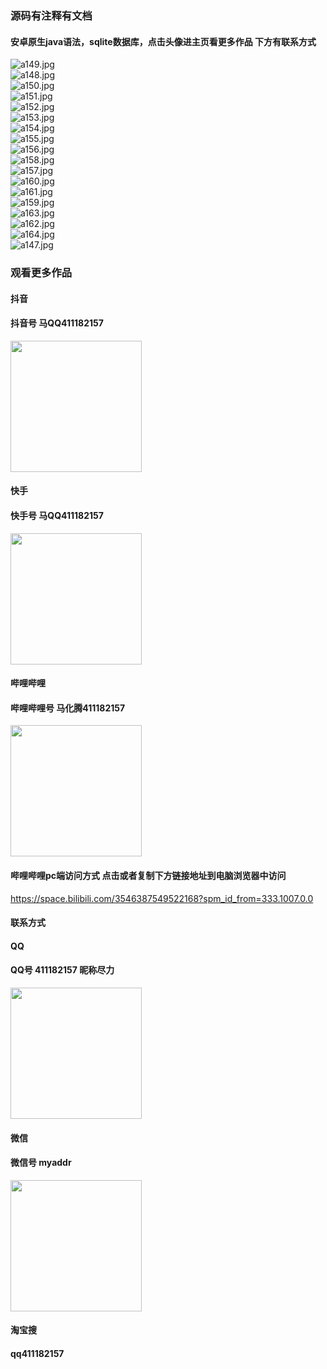 ### 源码有注释有文档

#### 安卓原生java语法，sqlite数据库，点击头像进主页看更多作品 下方有联系方式
 <img src='https://img.alicdn.com/imgextra/i1/1658540494/O1CN01qR6euP1FWIa7WaEz1_!!1658540494.jpg' alt='a149.jpg' /></br> 
 <img src='https://img.alicdn.com/imgextra/i4/1658540494/O1CN01tOIi6g1FWIZwF8XfR_!!1658540494.jpg' alt='a148.jpg' /></br> 
 <img src='https://img.alicdn.com/imgextra/i1/1658540494/O1CN015fqhtS1FWIa6Pa5s2_!!1658540494.jpg' alt='a150.jpg' /></br> 
 <img src='https://img.alicdn.com/imgextra/i1/1658540494/O1CN0158icDT1FWIa4Aalaq_!!1658540494.jpg' alt='a151.jpg' /></br> 
 <img src='https://img.alicdn.com/imgextra/i3/1658540494/O1CN01QCYxlt1FWIa4uXISW_!!1658540494.jpg' alt='a152.jpg' /></br> 
 <img src='https://img.alicdn.com/imgextra/i2/1658540494/O1CN01kEx5yt1FWIa4AaplD_!!1658540494.jpg' alt='a153.jpg' /></br> 
 <img src='https://img.alicdn.com/imgextra/i4/1658540494/O1CN018Ix7al1FWIa4uZykv_!!1658540494.jpg' alt='a154.jpg' /></br> 
 <img src='https://img.alicdn.com/imgextra/i3/1658540494/O1CN01YcUZLe1FWIZwF9gMW_!!1658540494.jpg' alt='a155.jpg' /></br> 
 <img src='https://img.alicdn.com/imgextra/i4/1658540494/O1CN01yqSLvY1FWIa5wWCX2_!!1658540494.jpg' alt='a156.jpg' /></br> 
 <img src='https://img.alicdn.com/imgextra/i3/1658540494/O1CN01CQdEqU1FWIa5wU3ST_!!1658540494.jpg' alt='a158.jpg' /></br> 
 <img src='https://img.alicdn.com/imgextra/i2/1658540494/O1CN01hmBLRe1FWIa5wVnZx_!!1658540494.jpg' alt='a157.jpg' /></br> 
 <img src='https://img.alicdn.com/imgextra/i4/1658540494/O1CN0156qFH41FWIa0n0hJu_!!1658540494.jpg' alt='a160.jpg' /></br> 
 <img src='https://img.alicdn.com/imgextra/i2/1658540494/O1CN01DBs3UC1FWIa5wTNuC_!!1658540494.jpg' alt='a161.jpg' /></br> 
 <img src='https://img.alicdn.com/imgextra/i1/1658540494/O1CN01onaqyg1FWIa5wUzhi_!!1658540494.jpg' alt='a159.jpg' /></br> 
 <img src='https://img.alicdn.com/imgextra/i3/1658540494/O1CN01VcJRhk1FWIa7WZuAb_!!1658540494.jpg' alt='a163.jpg' /></br> 
 <img src='https://img.alicdn.com/imgextra/i4/1658540494/O1CN015y5fQg1FWIa8hkaNn_!!1658540494.jpg' alt='a162.jpg' /></br> 
 <img src='https://img.alicdn.com/imgextra/i2/1658540494/O1CN01OAnkJf1FWIa460KIf_!!1658540494.jpg' alt='a164.jpg' /></br> 
 <img src='https://img.alicdn.com/imgextra/i3/1658540494/O1CN01zp8usQ1FWIa1og03t_!!1658540494.jpg' alt='a147.jpg' /></br>
### 观看更多作品

#### 抖音
#### 抖音号  马QQ411182157
<img src="https://gitee.com/QQ411182157/mingpian/raw/master/douyin.png" width="210px">

#### 快手
#### 快手号  马QQ411182157

<img src="https://gitee.com/QQ411182157/mingpian/raw/master/kuaishou.jpg" width="210px">

#### 哔哩哔哩
#### 哔哩哔哩号  马化腾411182157

<img src="https://gitee.com/QQ411182157/mingpian/raw/master/bili.png" width="210px">

#### 哔哩哔哩pc端访问方式 点击或者复制下方链接地址到电脑浏览器中访问

https://space.bilibili.com/3546387549522168?spm_id_from=333.1007.0.0


#### 联系方式
#### QQ
#### QQ号 411182157 昵称尽力

<img src="https://gitee.com/QQ411182157/mingpian/raw/master/qq.jpg" width="210px">

#### 微信
#### 微信号 myaddr

<img src="https://gitee.com/QQ411182157/mingpian/raw/master/weixin.png" width="210px">

#### 淘宝搜
#### qq411182157
